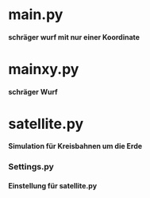 # main.py 
#### schräger wurf mit nur einer Koordinate
# mainxy.py
#### schräger Wurf
# satellite.py
#### Simulation für Kreisbahnen um die Erde
### Settings.py
#### Einstellung für satellite.py
